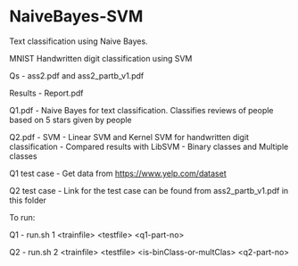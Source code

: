 # NaiveBayes-SVM

Text classification using Naive Bayes.

MNIST Handwritten digit classification using SVM

Qs - ass2.pdf and ass2_partb_v1.pdf

Results - Report.pdf

Q1.pdf - Naive Bayes for text classification. Classifies reviews of people based on 5 stars given by people

Q2.pdf - SVM - Linear SVM and Kernel SVM for handwritten digit classification - Compared results with LibSVM - Binary classes and Multiple classes

Q1 test case - Get data from https://www.yelp.com/dataset

Q2 test case - Link for the test case can be found from ass2_partb_v1.pdf in this folder



To run:

Q1 - run.sh 1 \<trainfile\> \<testfile\> \<q1-part-no\>

Q2 - run.sh 2 \<trainfile\> \<testfile\> \<is-binClass-or-multClas\> \<q2-part-no\>
